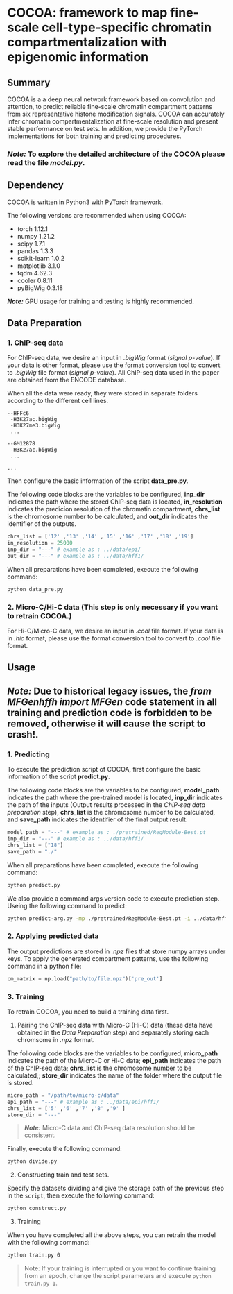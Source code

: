 # COCOA: framework to map fine-scale cell-type-specific chromatin compartmentalization with epigenomic information


## Summary

COCOA is a a deep neural network framework based on convolution and attention, to predict  reliable fine-scale chromatin compartment patterns from six representative histone modification signals. COCOA can accurately infer chromatin compartmentalization at fine-scale resolution and present stable performance on test sets. In addition, we provide the PyTorch implementations for both training and predicting procedures.

### **_Note:_** To explore the detailed architecture of the COCOA please read the file _model.py_.


## Dependency

COCOA is written in Python3 with PyTorch framework.

The following versions are recommended when using COCOA:

- torch 1.12.1
- numpy 1.21.2
- scipy 1.7.1
- pandas 1.3.3
- scikit-learn 1.0.2
- matplotlib 3.1.0
- tqdm 4.62.3
- cooler 0.8.11
- pyBigWig 0.3.18

**_Note:_** GPU usage for training and testing is highly recommended.


## Data Preparation

### 1. ChIP-seq data

For ChIP-seq data, we desire an input in _.bigWig_ format (*signal p-value*). If your data is other format, please use the format conversion tool to convert to  _.bigWig_ file format (*signal p-value*). All ChIP-seq data used in the paper are obtained from the ENCODE database.

When all the data were ready, they were stored in separate folders according to the different cell lines.
~~~shell
--HFFc6
 -H3K27ac.bigWig
 -H3K27me3.bigWig
 ...

--GM12878
 -H3K27ac.bigWig
 ...

...
~~~

Then configure the basic information of the script **data_pre.py**.

The following code blocks are the variables to be configured, **inp_dir** indicates the path where the stored ChIP-seq data is located, **in_resolution** indicates the predicion resolution of the chromatin compartment, **chrs_list** is the chromosome number to be calculated, and **out_dir** indicates the identifier of the outputs.
~~~python
chrs_list = ['12' ,'13' ,'14' ,'15' ,'16' ,'17' ,'18' ,'19']
in_resolution = 25000
inp_dir = "---" # example as : ../data/epi/
out_dir = "---" # example as : ../data/hff1/
~~~

When all preparations have been completed, execute the following command:
~~~bash
python data_pre.py
~~~

### 2. Micro-C/Hi-C data (This step is only necessary if you want to retrain COCOA.)

For Hi-C/Micro-C data, we desire an input in _.cool_ file format. If your data is in _.hic_ format, please use the format conversion tool to convert to _.cool_ file format.

## Usage

## **_Note:_** Due to historical legacy issues, the **_from MFGenhffh import MFGen_** code statement in all training and prediction code is forbidden to be removed, otherwise it will cause the script to crash!.

### 1. Predicting
To execute the prediction script of COCOA, first configure the basic information of the script **predict.py**.

The following code blocks are the variables to be configured, **model_path** indicates the path where the pre-trained model is located, **inp_dir** indicates the path of the inputs (Output results processed in the *ChIP-seq data preparation* step), **chrs_list** is the chromosome number to be calculated, and **save_path** indicates the identifier of the final output result.
~~~python
model_path = "---" # example as : ./pretrained/RegModule-Best.pt
inp_dir = "---" # example as : ../data/hff1/
chrs_list = ["18"] 
save_path = "./" 
~~~

When all preparations have been completed, execute the following command:
~~~bash
python predict.py
~~~

We also provide a command args version code to execute prediction step. Useing the following command to predict:
~~~bash
python predict-arg.py -mp ./pretrained/RegModule-Best.pt -i ../data/hff -o ./savep -c 16 18
~~~

### 2. Applying predicted data
The output predictions are stored in *.npz* files that store numpy arrays under keys.
To apply the generated compartment patterns, use the following command in a python file: 
~~~python
cm_matrix = np.load("path/to/file.npz")['pre_out']
~~~

### 3. Training
To retrain COCOA, you need to build a training data first.

1. Pairing the ChIP-seq data with Micro-C (Hi-C) data (these data have obtained in the *Data Preparation* step) and separately storing each chromsome in *.npz* format.

The following code blocks are the variables to be configured, **micro_path** indicates the path of the Micro-C or Hi-C data; **epi_path** indicates the path of the ChIP-seq data; **chrs_list** is the chromosome number to be calculated,; **store_dir** indicates the name of the folder where the output file is stored.
~~~python
micro_path = "/path/to/micro-c/data"
epi_path = "---" # example as : ../data/epi/hff1/
chrs_list = ['5' ,'6' ,'7' ,'8' ,'9' ]
store_dir = "---"
~~~
>**_Note:_** Micro-C data and ChIP-seq data resolution should be consistent.

Finally, execute the following command:
~~~bash
python divide.py
~~~

2. Constructing train and test sets.

Specify the datasets dividing and give the storage path of the previous step in the `script`, then execute the following command:
~~~bash
python construct.py
~~~

3. Training

When you have completed all the above steps, you can retrain the model with the following command:
~~~bash
python train.py 0
~~~
> Note: If your training is interrupted or you want to continue training from an epoch, change the script parameters and execute `python train.py 1`.
